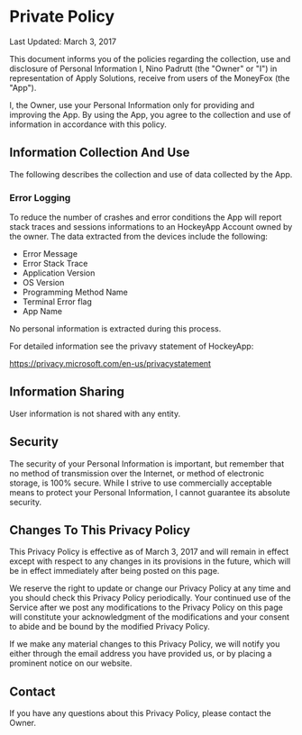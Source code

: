 # Private Policy

Last Updated: March 3, 2017

This document informs you of the policies regarding the collection, use and disclosure of Personal Information I, Nino Padrutt (the "Owner" or "I") in representation of Apply Solutions, receive from users of the MoneyFox (the "App").

I, the Owner, use your Personal Information only for providing and improving the App. By using the App, you agree to the collection and use of information in accordance with this policy.

## Information Collection And Use

The following describes the collection and use of data collected by the App.

### Error Logging

To reduce the number of crashes and error conditions the App will report stack traces and sessions informations to an HockeyApp Account owned by the owner. 
The data extracted from the devices include the following:

- Error Message
- Error Stack Trace
- Application Version
- OS Version
- Programming Method Name
- Terminal Error flag
- App Name

No personal information is extracted during this process.

For detailed information see the privavy statement of HockeyApp:

https://privacy.microsoft.com/en-us/privacystatement

## Information Sharing

User information is not shared with any entity.

## Security

The security of your Personal Information is important, but remember that no method of
transmission over the Internet, or method of electronic storage, is 100% secure. While I strive to
use commercially acceptable means to protect your Personal Information, I cannot guarantee its
absolute security.

## Changes To This Privacy Policy

This Privacy Policy is effective as of March 3, 2017 and will remain in effect except with respect to any
changes in its provisions in the future, which will be in effect immediately after being posted on this
page.

We reserve the right to update or change our Privacy Policy at any time and you should check this
Privacy Policy periodically. Your continued use of the Service after we post any modifications to the
Privacy Policy on this page will constitute your acknowledgment of the modifications and your
consent to abide and be bound by the modified Privacy Policy.

If we make any material changes to this Privacy Policy, we will notify you either through the email
address you have provided us, or by placing a prominent notice on our website.

## Contact

If you have any questions about this Privacy Policy, please contact the Owner.







